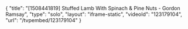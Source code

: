 {
    "title": "[1508441819] Stuffed Lamb With Spinach & Pine Nuts - Gordon Ramsay",
    "type": "solo",
    "layout": "iframe-static",
    "videoId": "123179104",
    "url": "\/tvpembed\/123179104"
}